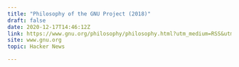 ```yaml
---
title: "Philosophy of the GNU Project (2018)"
draft: false
date: 2020-12-17T14:46:12Z
link: https://www.gnu.org/philosophy/philosophy.html?utm_medium=RSS&utm_source=hune
site: www.gnu.org
topic: Hacker News  

---
```

